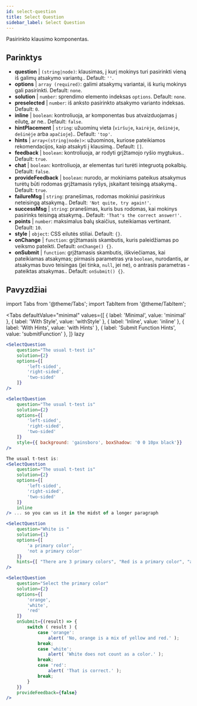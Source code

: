 ```yaml
---
id: select-question 
title: Select Question
sidebar_label: Select Question
---
```


Pasirinkto klausimo komponentas.

## Parinktys

* __question__ | `(string|node)`: klausimas, į kurį mokinys turi pasirinkti vieną iš galimų atsakymo variantų.. Default: `''`.
* __options__ | `array (required)`: galimi atsakymų variantai, iš kurių mokinys gali pasirinkti. Default: `none`.
* __solution__ | `number`: sprendimo elemento indeksas `options`. Default: `none`.
* __preselected__ | `number`: iš anksto pasirinkto atsakymo varianto indeksas. Default: `0`.
* __inline__ | `boolean`: kontroliuoja, ar komponentas bus atvaizduojamas į eilutę, ar ne.. Default: `false`.
* __hintPlacement__ | `string`: užuominų vieta (`viršuje`, `kairėje`, `dešinėje`, `dešinėje` arba `apačioje`).. Default: `'top'`.
* __hints__ | `array<(string|node)>`: užuominos, kuriose pateikiamos rekomendacijos, kaip atsakyti į klausimą.. Default: `[]`.
* __feedback__ | `boolean`: kontroliuoja, ar rodyti grįžtamojo ryšio mygtukus.. Default: `true`.
* __chat__ | `boolean`: kontroliuoja, ar elementas turi turėti integruotą pokalbių. Default: `false`.
* __provideFeedback__ | `boolean`: nurodo, ar mokiniams pateikus atsakymus turėtų būti rodomas grįžtamasis ryšys, įskaitant teisingą atsakymą.. Default: `true`.
* __failureMsg__ | `string`: pranešimas, rodomas mokiniui pasirinkus neteisingą atsakymą.. Default: `'Not quite, try again!'`.
* __successMsg__ | `string`: pranešimas, kuris bus rodomas, kai mokinys pasirinks teisingą atsakymą.. Default: `'That's the correct answer!'`.
* __points__ | `number`: maksimalus balų skaičius, suteikiamas vertinant. Default: `10`.
* __style__ | `object`: CSS eilutės stiliai. Default: `{}`.
* __onChange__ | `function`: grįžtamasis skambutis, kuris paleidžiamas po veiksmo pateikti. Default: `onChange() {}`.
* __onSubmit__ | `function`: grįžtamasis skambutis, iškviečiamas, kai pateikiamas atsakymas; pirmasis parametras yra `boolean`, nurodantis, ar atsakymas buvo teisingas (jei tinka, `null`, jei ne), o antrasis parametras - pateiktas atsakymas.. Default: `onSubmit() {}`.


## Pavyzdžiai

import Tabs from '@theme/Tabs';
import TabItem from '@theme/TabItem';

<Tabs
    defaultValue="minimal"
    values={[
        { label: 'Minimal', value: 'minimal' },
        { label: 'With Style', value: 'withStyle' },
        { label: 'Inline', value: 'inline' },
        { label: 'With Hints', value: 'with Hints' },
        { label: 'Submit Function Hints', value: 'submitFunction' },
    ]}
    lazy
>

<TabItem value="minimal">

```jsx live
<SelectQuestion
    question="The usual t-test is"
    solution={2}
    options={[
        'left-sided',
        'right-sided',
        'two-sided'
    ]}
/>
```
</TabItem>

<TabItem value="withStyle">

```jsx live
<SelectQuestion
    question="The usual t-test is"
    solution={2}
    options={[
        'left-sided',
        'right-sided',
        'two-sided'
    ]}
    style={{ background: 'gainsboro', boxShadow: '0 0 10px black'}}
/>
```
</TabItem>

<TabItem value="inline">

```jsx live
The usual t-test is:
<SelectQuestion
    question="The usual t-test is"
    solution={2}
    options={[
        'left-sided',
        'right-sided',
        'two-sided'
    ]}
    inline
/> ... so you can us it in the midst of a longer paragraph
```
</TabItem>

<TabItem value="withHints">

```jsx live
<SelectQuestion
    question="White is "
    solution={1}
    options={[
        'a primary color',
        'not a primary color'
    ]}
    hints={[ "There are 3 primary colors", "Red is a primary color", "and so is yellow" ]}
/>
```
</TabItem>

<TabItem value="submitFunction">

```jsx live
<SelectQuestion
    question="Select the primary color"
    solution={2}
    options={[
        'orange',
        'white',
        'red'
    ]}
    onSubmit={(result) => {
        switch ( result ) {
            case 'orange':
                alert( 'No, orange is a mix of yellow and red.' );
            break;
            case 'white':
                alert( 'White does not count as a color.' );
            break;
            case 'red':
                alert( 'That is correct.' );
            break;
        }
    }}
    provideFeedback={false}
/> 
```
</TabItem>

</Tabs>
